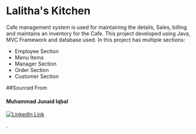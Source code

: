 # Lalitha's Kitchen
Cafe management system is used for maintaining the details, Sales, billing and maintains an inventory for the Cafe. 
This project developed using Java, MVC Framework and database used. 
In this project has multiple sections:
* Employee Section
* Menu Items
* Manager Section
* Order Section
* Customer Section

##Sourced From

#### Muhammad Junaid Iqbal
[![LinkedIn Link](https://img.shields.io/badge/LinkedIn-Muhammad%20Junaid%20Iqbal-lightgrey)](https://www.linkedin.com/in/thejunaidiqbal)

.
